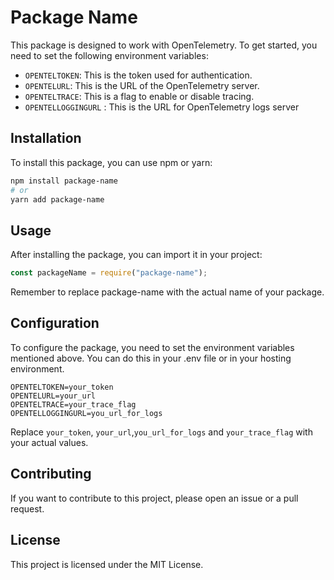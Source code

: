 # Package Name

This package is designed to work with OpenTelemetry. To get started, you need to set the following environment variables:

- `OPENTELTOKEN`: This is the token used for authentication.
- `OPENTELURL`: This is the URL of the OpenTelemetry server.
- `OPENTELTRACE`: This is a flag to enable or disable tracing.
- `OPENTELLOGGINGURL` : This is the URL for OpenTelemetry logs server

## Installation

To install this package, you can use npm or yarn:

```bash
npm install package-name
# or
yarn add package-name
```

## Usage

After installing the package, you can import it in your project:

```javascript
const packageName = require("package-name");
```

Remember to replace package-name with the actual name of your package.

## Configuration

To configure the package, you need to set the environment variables mentioned above. You can do this in your .env file or in your hosting environment.

```
OPENTELTOKEN=your_token
OPENTELURL=your_url
OPENTELTRACE=your_trace_flag
OPENTELLOGGINGURL=you_url_for_logs
```

Replace `your_token`, `your_url`,`you_url_for_logs` and `your_trace_flag` with your actual values.

## Contributing

If you want to contribute to this project, please open an issue or a pull request.

## License

This project is licensed under the MIT License.
